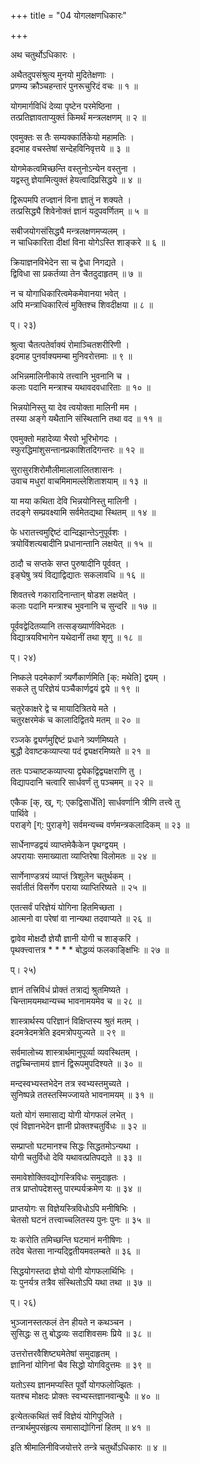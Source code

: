 +++
title = "04 योगलक्षणधिकारः"

+++

अथ चतुर्थोऽधिकारः ।

अथैतदुपसंश्रुत्य मुनयो मुदितेक्षणाः ।  
प्रणम्य क्रौञ्चहन्तारं पुनरूचुरिदं वचः ॥ १ ॥

योगमार्गविधिं देव्या पृष्टेन परमेष्ठिना ।  
तत्प्रतिज्ञावताप्युक्तं किमर्थं मन्त्रलक्षणम् ॥ २ ॥

एवमुक्तः स तैः सम्यक्कार्तिकेयो महामतिः ।  
इदमाह वचस्तेषां सन्देहविनिवृत्तये ॥ ३ ॥

योगमेकत्वमिच्छन्ति वस्तुनोऽन्येन वस्तुना ।  
यद्वस्तु ज्ञेयामित्युक्तं हेयत्वादिप्रसिद्धये ॥ ४ ॥

द्विरूपमपि तज्ज्ञानं विना ज्ञातुं न शक्यते ।  
तत्प्रसिद्ध्यै शिवेनोक्तं ज्ञानं यदुपवर्णितम् ॥ ५ ॥

सबीजयोगसंसिद्ध्यै मन्त्रलक्षणमप्यलम् ।  
न चाधिकारिता दीक्षां विना योगेऽस्ति शाङ्करे ॥ ६ ॥

क्रियाज्ञनविभेदेन सा च द्वेधा निगद्यते ।  
द्विविधा सा प्रकर्तव्या तेन चैतदुदाहृतम् ॥ ७ ॥

न च योगाधिकारित्वमेकमेवानया भवेत् ।  
अपि मन्त्राधिकारित्वं मुक्तिश्च शिवदीक्षया ॥ ८ ॥

प्। २३)

श्रुत्वा चैतत्पतेर्वाक्यं रोमाञ्चितशरीरिणी ।  
इदमाह पुनर्वाक्यमम्बा मुनिवरोत्तमाः ॥ ९ ॥

अभिन्नमालिनीकाये तत्त्वानि भुवनानि च ।  
कलाः पदानि मन्त्राश्च यथावदवधारिताः ॥ १० ॥

भिन्नयोनिस्तु या देव त्वयोक्ता मालिनी मम ।  
तस्या अङ्गे यथैतानि संस्थितानि तथा वद ॥ ११ ॥

एवमुक्तो महादेव्या भैरवो भूरिभोगदः ।  
स्फुरद्धिमांशुसन्तानप्रकाशितदिगन्तरः ॥ १२ ॥

सुरासुरशिरोमौलीमालालालितशासनः ।  
उवाच मधुरां वाचमिमामल्लेशिताशयाम् ॥ १३ ॥

या मया कथिता देवि भिन्नयोनिस्तु मालिनी ।  
तदङ्गे सम्प्रवक्ष्यामि सर्वमेतद्यथा स्थितम् ॥ १४ ॥

फे धरातत्त्वमुद्दिष्टं दान्दिझान्तेऽनुपूर्वशः ।  
त्रयोविंशत्यबादीनि प्रधानान्तानि लक्षयेत् ॥ १५ ॥

ठादौ च सप्तके सप्त पुरुषादीनि पूर्ववत् ।  
इङ्घेषु त्रयं विद्याद्विद्यातः सकलावधि ॥ १६ ॥

शिवतत्त्वे गकारादिनान्तान् षोडश लक्षयेत् ।  
कलाः पदानि मन्त्राश्च भुवनानि च सुन्दरि ॥ १७ ॥

पूर्ववद्वेदितव्यानि तत्सङ्ख्यार्णविभेदतः ।  
विद्यात्रयविभागेन यथेदानीं तथा शृणु ॥ १८ ॥

प्। २४)

निष्कले पदमेकार्णं त्र्यर्णैकार्णमिति [क्: मथेति] द्वयम् ।  
सकले तु परिज्ञेयं पञ्चैकार्णद्वयं द्वये ॥ १९ ॥

चतुरेकाक्षरे द्वे च मायादित्रितये मते ।  
चतुरक्षरमेकं च कालादिद्वितये मतम् ॥ २० ॥

रञ्जके द्व्यर्णमुद्दिष्टं प्रधाने त्र्यर्णमिष्यते ।  
बुद्धौ देवाष्टकव्याप्त्या पदं द्व्यक्षरमिष्यते ॥ २१ ॥

ततः पञ्चाष्टकव्याप्त्या द्व्येकद्विद्व्यक्षराणि तु ।  
विद्यापदानि चत्वारि सार्धवर्णं तु पञ्चमम् ॥ २२ ॥

एकैक [क्, ख्, ग्: एकद्विसार्धेति] सार्धवर्णानि त्रीणि तत्त्वे तु   
पार्थिवे ।  
पराङ्गे [ग्: पुराङ्गे] सर्वमन्यच्च वर्णमन्त्रकलादिकम् ॥ २३ ॥

सार्धेनाण्डद्वयं व्याप्तमेकैकेन पृथग्द्वयम् ।  
अपरायाः समाख्याता व्याप्तिरेषा विलोमतः ॥ २४ ॥

सार्णेनाण्डत्रयं व्याप्तं त्रिशूलेन चतुर्थकम् ।  
सर्वातीतं विसर्गेण पराया व्याप्तिरिष्यते ॥ २५ ॥

एतत्सर्वं परिज्ञेयं योगिना हितमिच्छता ।  
आत्मनो वा परेषां वा नान्यथा तदवाप्यते ॥ २६ ॥

द्वावेव मोक्षदौ ज्ञेयौ ज्ञानी योगी च शाङ्करि ।  
पृथक्त्त्वात्तत्र * * * * बोद्धव्यं फलकाङ्क्षिभिः ॥ २७ ॥

प्। २५)

ज्ञानं तत्त्रिविधं प्रोक्तं तत्राद्यं श्रुतमिष्यते ।  
चिन्तामयमथान्यच्च भावनामयमेव च ॥ २८ ॥

शास्त्रार्थस्य परिज्ञानं विक्षिप्तस्य श्रुतं मतम् ।  
इदमत्रेदमत्रेति इदमत्रोपयुज्यते ॥ २९ ॥

सर्वमालोच्य शास्त्रार्थमानुपूर्व्या व्यवस्थितम् ।  
तद्वच्चिन्तामयं ज्ञानं द्विरूपमुपदिश्यते ॥ ३० ॥

मन्दस्वभ्यस्तभेदेन तत्र स्वभ्यस्तमुच्यते ।  
सुनिष्पन्ने ततस्तस्मिज्जायते भावनामयम् ॥ ३१ ॥

यतो योगं समासाद्य योगी योगफलं लभेत् ।  
एवं विज्ञानभेदेन ज्ञानी प्रोक्तश्चतुर्विधः ॥ ३२ ॥

सम्प्राप्तो घटमानश्च सिद्धः सिद्धतमोऽन्यथा ।  
योगी चतुर्विधो देवि यथावत्प्रतिपद्यते ॥ ३३ ॥

समावेशोक्तिवद्योगस्त्रिविधः समुदाहृतः ।  
तत्र प्राप्तोपदेशस्तु पारम्पर्यक्रमेण यः ॥ ३४ ॥

प्राप्तयोगः स विज्ञेयस्त्रिविधोऽपि मनीषिभिः ।  
चेतसो घटनं तत्त्वाच्चलितस्य पुनः पुनः ॥ ३५ ॥

यः करोति तमिच्छन्ति घटमानं मनीषिणः ।  
तदेव चेतसा नान्यद्द्वितीयमवलम्बते ॥ ३६ ॥

सिद्धयोगस्तदा ज्ञेयो योगी योगफलार्थिभिः ।  
यः पुनर्यत्र तत्रैव संस्थितोऽपि यथा तथा ॥ ३७ ॥

प्। २६)

भुञ्जानस्तत्फलं तेन हीयते न कथञ्चन ।  
सुसिद्धः स तु बोद्धव्यः सदाशिवसमः प्रिये ॥ ३८ ॥

उत्तरोत्तरवैशिष्ट्यमेतेषां समुदाहृतम् ।  
ज्ञानिनां योगिनां चैव सिद्धो योगविदुत्तमः ॥ ३९ ॥

यतोऽस्य ज्ञानमप्यस्ति पूर्वो योगफलोज्झितः ।  
यतश्च मोक्षदः प्रोक्तः स्वभ्यस्तज्ञानवान्बुधैः ॥ ४० ॥

इत्येतत्कथितं सर्वं विज्ञेयं योगिपूजिते ।  
तन्त्रार्थमुपसंहृत्य समासाद्योगिनां हितम् ॥ ४१ ॥

इति श्रीमालिनीविजयोत्तरे तन्त्रे चतुर्थोऽधिकारः ॥ ४ ॥

